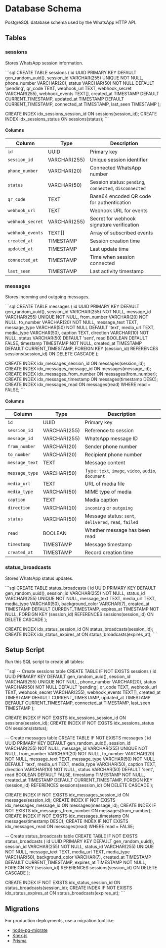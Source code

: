 # Database Schema

PostgreSQL database schema used by the WhatsApp HTTP API.

## Tables

### sessions

Stores WhatsApp session information.

\`\`\`sql
CREATE TABLE sessions (
  id UUID PRIMARY KEY DEFAULT gen_random_uuid(),
  session_id VARCHAR(255) UNIQUE NOT NULL,
  phone_number VARCHAR(20),
  status VARCHAR(50) NOT NULL DEFAULT 'pending',
  qr_code TEXT,
  webhook_url TEXT,
  webhook_secret VARCHAR(255),
  webhook_events TEXT[],
  created_at TIMESTAMP DEFAULT CURRENT_TIMESTAMP,
  updated_at TIMESTAMP DEFAULT CURRENT_TIMESTAMP,
  connected_at TIMESTAMP,
  last_seen TIMESTAMP
);

CREATE INDEX idx_sessions_session_id ON sessions(session_id);
CREATE INDEX idx_sessions_status ON sessions(status);
\`\`\`

#### Columns

| Column | Type | Description |
|--------|------|-------------|
| `id` | UUID | Primary key |
| `session_id` | VARCHAR(255) | Unique session identifier |
| `phone_number` | VARCHAR(20) | Connected WhatsApp number |
| `status` | VARCHAR(50) | Session status: `pending`, `connected`, `disconnected` |
| `qr_code` | TEXT | Base64 encoded QR code for authentication |
| `webhook_url` | TEXT | Webhook URL for events |
| `webhook_secret` | VARCHAR(255) | Secret for webhook signature verification |
| `webhook_events` | TEXT[] | Array of subscribed events |
| `created_at` | TIMESTAMP | Session creation time |
| `updated_at` | TIMESTAMP | Last update time |
| `connected_at` | TIMESTAMP | Time when session connected |
| `last_seen` | TIMESTAMP | Last activity timestamp |

### messages

Stores incoming and outgoing messages.

\`\`\`sql
CREATE TABLE messages (
  id UUID PRIMARY KEY DEFAULT gen_random_uuid(),
  session_id VARCHAR(255) NOT NULL,
  message_id VARCHAR(255) UNIQUE NOT NULL,
  from_number VARCHAR(20) NOT NULL,
  to_number VARCHAR(20) NOT NULL,
  message_text TEXT,
  message_type VARCHAR(50) NOT NULL DEFAULT 'text',
  media_url TEXT,
  media_type VARCHAR(50),
  caption TEXT,
  direction VARCHAR(10) NOT NULL,
  status VARCHAR(50) DEFAULT 'sent',
  read BOOLEAN DEFAULT FALSE,
  timestamp TIMESTAMP NOT NULL,
  created_at TIMESTAMP DEFAULT CURRENT_TIMESTAMP,
  FOREIGN KEY (session_id) REFERENCES sessions(session_id) ON DELETE CASCADE
);

CREATE INDEX idx_messages_session_id ON messages(session_id);
CREATE INDEX idx_messages_message_id ON messages(message_id);
CREATE INDEX idx_messages_from_number ON messages(from_number);
CREATE INDEX idx_messages_timestamp ON messages(timestamp DESC);
CREATE INDEX idx_messages_read ON messages(read) WHERE read = FALSE;
\`\`\`

#### Columns

| Column | Type | Description |
|--------|------|-------------|
| `id` | UUID | Primary key |
| `session_id` | VARCHAR(255) | Reference to session |
| `message_id` | VARCHAR(255) | WhatsApp message ID |
| `from_number` | VARCHAR(20) | Sender phone number |
| `to_number` | VARCHAR(20) | Recipient phone number |
| `message_text` | TEXT | Message content |
| `message_type` | VARCHAR(50) | Type: `text`, `image`, `video`, `audio`, `document` |
| `media_url` | TEXT | URL of media file |
| `media_type` | VARCHAR(50) | MIME type of media |
| `caption` | TEXT | Media caption |
| `direction` | VARCHAR(10) | `incoming` or `outgoing` |
| `status` | VARCHAR(50) | Message status: `sent`, `delivered`, `read`, `failed` |
| `read` | BOOLEAN | Whether message has been read |
| `timestamp` | TIMESTAMP | Message timestamp |
| `created_at` | TIMESTAMP | Record creation time |

### status_broadcasts

Stores WhatsApp status updates.

\`\`\`sql
CREATE TABLE status_broadcasts (
  id UUID PRIMARY KEY DEFAULT gen_random_uuid(),
  session_id VARCHAR(255) NOT NULL,
  status_id VARCHAR(255) UNIQUE NOT NULL,
  message_text TEXT,
  media_url TEXT,
  media_type VARCHAR(50),
  background_color VARCHAR(7),
  created_at TIMESTAMP DEFAULT CURRENT_TIMESTAMP,
  expires_at TIMESTAMP NOT NULL,
  FOREIGN KEY (session_id) REFERENCES sessions(session_id) ON DELETE CASCADE
);

CREATE INDEX idx_status_session_id ON status_broadcasts(session_id);
CREATE INDEX idx_status_expires_at ON status_broadcasts(expires_at);
\`\`\`

## Setup Script

Run this SQL script to create all tables:

\`\`\`sql
-- Create sessions table
CREATE TABLE IF NOT EXISTS sessions (
  id UUID PRIMARY KEY DEFAULT gen_random_uuid(),
  session_id VARCHAR(255) UNIQUE NOT NULL,
  phone_number VARCHAR(20),
  status VARCHAR(50) NOT NULL DEFAULT 'pending',
  qr_code TEXT,
  webhook_url TEXT,
  webhook_secret VARCHAR(255),
  webhook_events TEXT[],
  created_at TIMESTAMP DEFAULT CURRENT_TIMESTAMP,
  updated_at TIMESTAMP DEFAULT CURRENT_TIMESTAMP,
  connected_at TIMESTAMP,
  last_seen TIMESTAMP
);

CREATE INDEX IF NOT EXISTS idx_sessions_session_id ON sessions(session_id);
CREATE INDEX IF NOT EXISTS idx_sessions_status ON sessions(status);

-- Create messages table
CREATE TABLE IF NOT EXISTS messages (
  id UUID PRIMARY KEY DEFAULT gen_random_uuid(),
  session_id VARCHAR(255) NOT NULL,
  message_id VARCHAR(255) UNIQUE NOT NULL,
  from_number VARCHAR(20) NOT NULL,
  to_number VARCHAR(20) NOT NULL,
  message_text TEXT,
  message_type VARCHAR(50) NOT NULL DEFAULT 'text',
  media_url TEXT,
  media_type VARCHAR(50),
  caption TEXT,
  direction VARCHAR(10) NOT NULL,
  status VARCHAR(50) DEFAULT 'sent',
  read BOOLEAN DEFAULT FALSE,
  timestamp TIMESTAMP NOT NULL,
  created_at TIMESTAMP DEFAULT CURRENT_TIMESTAMP,
  FOREIGN KEY (session_id) REFERENCES sessions(session_id) ON DELETE CASCADE
);

CREATE INDEX IF NOT EXISTS idx_messages_session_id ON messages(session_id);
CREATE INDEX IF NOT EXISTS idx_messages_message_id ON messages(message_id);
CREATE INDEX IF NOT EXISTS idx_messages_from_number ON messages(from_number);
CREATE INDEX IF NOT EXISTS idx_messages_timestamp ON messages(timestamp DESC);
CREATE INDEX IF NOT EXISTS idx_messages_read ON messages(read) WHERE read = FALSE;

-- Create status_broadcasts table
CREATE TABLE IF NOT EXISTS status_broadcasts (
  id UUID PRIMARY KEY DEFAULT gen_random_uuid(),
  session_id VARCHAR(255) NOT NULL,
  status_id VARCHAR(255) UNIQUE NOT NULL,
  message_text TEXT,
  media_url TEXT,
  media_type VARCHAR(50),
  background_color VARCHAR(7),
  created_at TIMESTAMP DEFAULT CURRENT_TIMESTAMP,
  expires_at TIMESTAMP NOT NULL,
  FOREIGN KEY (session_id) REFERENCES sessions(session_id) ON DELETE CASCADE
);

CREATE INDEX IF NOT EXISTS idx_status_session_id ON status_broadcasts(session_id);
CREATE INDEX IF NOT EXISTS idx_status_expires_at ON status_broadcasts(expires_at);
\`\`\`

## Migrations

For production deployments, use a migration tool like:
- [node-pg-migrate](https://github.com/salsita/node-pg-migrate)
- [Knex.js](https://knexjs.org/)
- [Prisma](https://www.prisma.io/)
